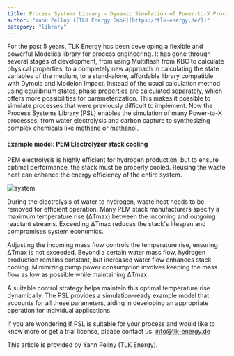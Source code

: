 ```yaml
---
title: Process Systems Library – Dynamic Simulation of Power-to-X Processes
author: "Yann Pellny ([TLK Energy GmbH](https://tlk-energy.de/))"
category: "library"
---
```


For the past 5 years, TLK Energy has been developing a flexible and powerful Modelica library for process engineering. It has gone through several stages of development, from using Multiflash from KBC to calculate physical properties, to a completely new approach in calculating the state variables of the medium, to a stand-alone, affordable library compatible with Dymola and Modelon Impact. Instead of the usual calculation method using equilibrium states, phase properties are calculated separately, which offers more possibilities for parameterization. This makes it possible to simulate processes that were previously difficult to implement. Now the Process Systems Library (PSL) enables the simulation of many Power-to-X processes, from water electrolysis and carbon capture to synthesizing complex chemicals like methane or methanol. 
#### Example model: PEM Electrolyzer stack cooling
PEM electrolysis is highly efficient for hydrogen production, but to ensure optimal performance, the stack must be properly cooled. Reusing the waste heat can enhance the energy efficiency of the entire system.

![system](PSL-Power-to-X_system.jpg "system")

During the electrolysis of water to hydrogen, waste heat needs to be removed for efficient operation. Many PEM stack manufacturers specify a maximum temperature rise (ΔTmax) between the incoming and outgoing reactant streams. Exceeding ΔTmax reduces the stack's lifespan and compromises system economics.

Adjusting the incoming mass flow controls the temperature rise, ensuring ΔTmax is not exceeded. Beyond a certain water mass flow, hydrogen production remains constant, but increased water flow enhances stack cooling. Minimizing pump power consumption involves keeping the mass flow as low as possible while maintaining ΔTmax.

A suitable control strategy helps maintain this optimal temperature rise dynamically. The PSL provides a simulation-ready example model that accounts for all these parameters, aiding in developing an appropriate operation for individual applications.

If you are wondering if PSL is suitable for your process and would like to know more or get a trial license, please contact us: [info@tlk-energy.de](mailto:info@tlk-energy.de)

This article is provided by Yann Pellny (TLK Energy).
